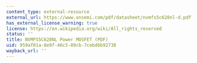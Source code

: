 ```yaml
---
content_type: external-resource
external_url: https://www.onsemi.com/pdf/datasheet/nvmfs5c628nl-d.pdf
has_external_license_warning: true
license: https://en.wikipedia.org/wiki/All_rights_reserved
status: ''
title: NVMFS5C628NL Power MOSFET (PDF)
uid: 959af01a-8e9f-46c5-89cb-7cebd6b92738
wayback_url: ''
---
```

